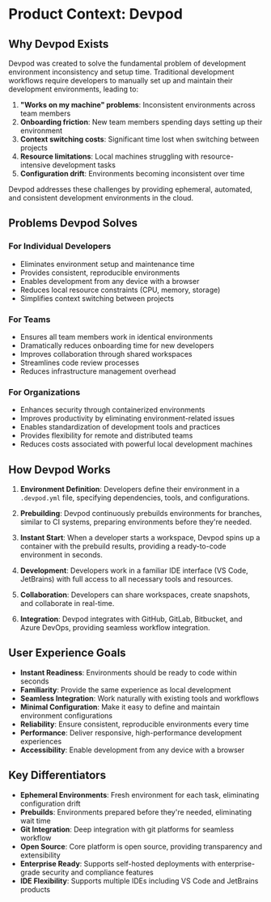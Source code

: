 # Product Context: Devpod

## Why Devpod Exists
Devpod was created to solve the fundamental problem of development environment inconsistency and setup time. Traditional development workflows require developers to manually set up and maintain their development environments, leading to:

1. **"Works on my machine" problems**: Inconsistent environments across team members
2. **Onboarding friction**: New team members spending days setting up their environment
3. **Context switching costs**: Significant time lost when switching between projects
4. **Resource limitations**: Local machines struggling with resource-intensive development tasks
5. **Configuration drift**: Environments becoming inconsistent over time

Devpod addresses these challenges by providing ephemeral, automated, and consistent development environments in the cloud.

## Problems Devpod Solves

### For Individual Developers
- Eliminates environment setup and maintenance time
- Provides consistent, reproducible environments
- Enables development from any device with a browser
- Reduces local resource constraints (CPU, memory, storage)
- Simplifies context switching between projects

### For Teams
- Ensures all team members work in identical environments
- Dramatically reduces onboarding time for new developers
- Improves collaboration through shared workspaces
- Streamlines code review processes
- Reduces infrastructure management overhead

### For Organizations
- Enhances security through containerized environments
- Improves productivity by eliminating environment-related issues
- Enables standardization of development tools and practices
- Provides flexibility for remote and distributed teams
- Reduces costs associated with powerful local development machines

## How Devpod Works

1. **Environment Definition**: Developers define their environment in a `.devpod.yml` file, specifying dependencies, tools, and configurations.

2. **Prebuilding**: Devpod continuously prebuilds environments for branches, similar to CI systems, preparing environments before they're needed.

3. **Instant Start**: When a developer starts a workspace, Devpod spins up a container with the prebuild results, providing a ready-to-code environment in seconds.

4. **Development**: Developers work in a familiar IDE interface (VS Code, JetBrains) with full access to all necessary tools and resources.

5. **Collaboration**: Developers can share workspaces, create snapshots, and collaborate in real-time.

6. **Integration**: Devpod integrates with GitHub, GitLab, Bitbucket, and Azure DevOps, providing seamless workflow integration.

## User Experience Goals

- **Instant Readiness**: Environments should be ready to code within seconds
- **Familiarity**: Provide the same experience as local development
- **Seamless Integration**: Work naturally with existing tools and workflows
- **Minimal Configuration**: Make it easy to define and maintain environment configurations
- **Reliability**: Ensure consistent, reproducible environments every time
- **Performance**: Deliver responsive, high-performance development experiences
- **Accessibility**: Enable development from any device with a browser

## Key Differentiators

- **Ephemeral Environments**: Fresh environment for each task, eliminating configuration drift
- **Prebuilds**: Environments prepared before they're needed, eliminating wait time
- **Git Integration**: Deep integration with git platforms for seamless workflow
- **Open Source**: Core platform is open source, providing transparency and extensibility
- **Enterprise Ready**: Supports self-hosted deployments with enterprise-grade security and compliance features
- **IDE Flexibility**: Supports multiple IDEs including VS Code and JetBrains products
